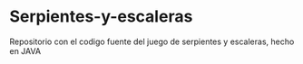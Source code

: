 # Serpientes-y-escaleras
Repositorio con el codigo fuente del juego de serpientes y escaleras, hecho en JAVA
